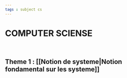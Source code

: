 ```yaml
---
tags : subject cs
---
```


# COMPUTER SCIENSE 
<br/>

## **Theme 1** : [[Notion de systeme|Notion fondamental sur les systeme]] 